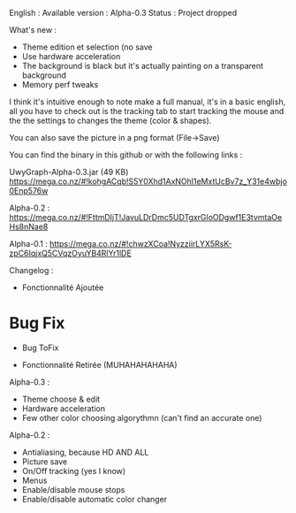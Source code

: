 English :
Available version : Alpha-0.3
Status : Project dropped

What's new :
 - Theme edition et selection (no save
 - Use hardware acceleration
 - The background is black but it's actually painting on a transparent background
 - Memory perf tweaks

I think it's intuitive enough to note make a full manual, it's in a basic english, all you have to check out is the tracking tab to start tracking the mouse and the the settings to changes the theme (color & shapes).

You can also save the picture in a png format (File->Save)

You can find the binary in this github or with the following links : 

UwyGraph-Alpha-0.3.jar (49 KB)
https://mega.co.nz/#!kohgACqb!S5Y0Xhd1AxNOhl1eMxtUcBv7z_Y31e4wbjo0Enp576w

Alpha-0.2 :
https://mega.co.nz/#!FttmDIjT!JavuLDrDmc5UDTgxrGloODgwf1E3tvmtaOeHs8nNae8

Alpha-0.1 :
https://mega.co.nz/#!chwzXCoa!NyzziirLYX5RsK-zpC6IqjxQ5CVqzOyuYB4RlYr1lDE

Changelog :
 + Fonctionnalité Ajoutée
 # Bug Fix
 * Bug ToFix
 - Fonctionnalité Retirée (MUHAHAHAHAHA)

Alpha-0.3 :
 + Theme choose & edit
 + Hardware acceleration
 + Few other color choosing algorythmn (can't find an accurate one)

Alpha-0.2 :
 + Antialiasing, because HD AND ALL
 + Picture save
 + On/Off tracking (yes I know)
 + Menus
 + Enable/disable mouse stops
 + Enable/disable automatic color changer 
